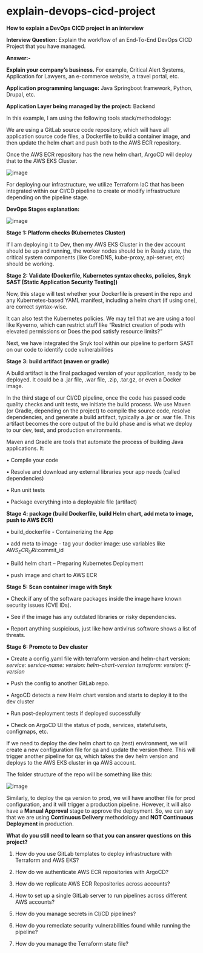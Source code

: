 # explain-devops-cicd-project
**How to explain a DevOps CICD project in an interview**

**Interview Question:** Explain the workflow of an End-To-End DevOps CICD Project that you have managed.

**Answer:-**

**Explain your company’s business.** For example, Critical Alert Systems, Application for Lawyers, an e-commerce website, a travel portal, etc.

**Application programming language:** Java Springboot framework, Python, Drupal, etc.

**Application Layer being managed by the project:** Backend

In this example, I am using the following tools stack/methodology:

We are using a GitLab source code repository, which will have all application source code files, a Dockerfile to build a container image, and then update the helm chart and push both to the AWS ECR repository.

Once the AWS ECR repository has the new helm chart, ArgoCD will deploy that to the AWS EKS Cluster.

![image](https://github.com/user-attachments/assets/ecbc050d-6622-46d4-b58f-9fee56bb14a2)


For deploying our infrastructure, we utilize Terraform IaC that has been integrated within our CI/CD pipeline to create or modify infrastructure depending on the pipeline stage.

**DevOps Stages explanation:**

![image](https://github.com/user-attachments/assets/beba5356-36cf-4fa6-8944-f6a72f7d269d)


**Stage 1: Platform checks (Kubernetes Cluster)**

If I am deploying it to Dev, then my AWS EKS Cluster in the dev account should be up and running, the worker nodes should be in Ready state, the critical system components (like CoreDNS, kube-proxy, api-server, etc) should be working.

**Stage 2: Validate (Dockerfile, Kubernetes syntax checks, policies, Snyk SAST [Static Application Security Testing])**

Now, this stage will test whether your Dockerfile is present in the repo and any Kubernetes-based YAML manifest, including a helm chart (if using one), are correct syntax-wise. 

It can also test the Kubernetes policies. We may tell that we are using a tool like Kyverno, which can restrict stuff like “Restrict creation of pods with elevated permissions or Does the pod satisfy resource limits?”

Next, we have integrated the Snyk tool within our pipeline to perform SAST on our code to identify code vulnerabilities

**Stage 3: build artifact (maven or gradle)**

A build artifact is the final packaged version of your application, ready to be deployed. It could be a .jar file, .war file, .zip, .tar.gz, or even a Docker image.

In the third stage of our CI/CD pipeline, once the code has passed code quality checks and unit tests, we initiate the build process. We use Maven (or Gradle, depending on the project) to compile the source code, resolve dependencies, and generate a build artifact, typically a .jar or .war file. This artifact becomes the core output of the build phase and is what we deploy to our dev, test, and production environments.

Maven and Gradle are tools that automate the process of building Java applications. It:

•	Compile your code

•	Resolve and download any external libraries your app needs (called dependencies)

•	Run unit tests

•	Package everything into a deployable file (artifact)

**Stage 4: package (build Dockerfile, build Helm chart, add meta to image, push to AWS ECR)**

•	build_dockerfile - Containerizing the App

•	add meta to image - tag your docker image: use variables like $AWS_ECR_URI:$commit_id

•	Build helm chart – Preparing Kubernetes Deployment

•	push image and chart to AWS ECR

**Stage 5: Scan container image with Snyk**

•	Check if any of the software packages inside the image have known security issues (CVE IDs).

•	See if the image has any outdated libraries or risky dependencies.

•	Report anything suspicious, just like how antivirus software shows a list of threats.

**Stage 6: Promote to Dev cluster**

•	Create a config.yaml file with terraform version and helm-chart version:
_service:
  service-name:
     version: helm-chart-version
terraform:
     version: tf-version_

•	Push the config to another GitLab repo.

•	ArgoCD detects a new Helm chart version and starts to deploy it to the dev cluster

•	Run post-deployment tests if deployed successfully

•	Check on ArgoCD UI the status of pods, services, statefulsets, configmaps, etc.

If we need to deploy the dev helm chart to qa (test) environment, we will create a new configuration file for qa and update the version there. This will trigger another pipeline for qa, which takes the dev helm version and deploys to the AWS EKS cluster in qa AWS account.

The folder structure of the repo will be something like this:

![image](https://github.com/user-attachments/assets/ea816416-3eb2-4d56-ae3f-3596f10758e5)


Similarly, to deploy the qa version to prod, we will have another file for prod configuration, and it will trigger a production pipeline. However, it will also have a **Manual Approval** stage to approve the deployment. So, we can say that we are using **Continuous Delivery** methodology and **NOT Continuous Deployment** in production.

**What do you still need to learn so that you can answer questions on this project?**

1. How do you use GitLab templates to deploy infrastructure with Terraform and AWS EKS?

2. How do we authenticate AWS ECR repositories with ArgoCD?

3. How do we replicate AWS ECR Repositories across accounts?

4. How to set up a single GitLab server to run pipelines across different AWS accounts?

5. How do you manage secrets in CI/CD pipelines?

6. How do you remediate security vulnerabilities found while running the pipeline?

7. How do you manage the Terraform state file?
